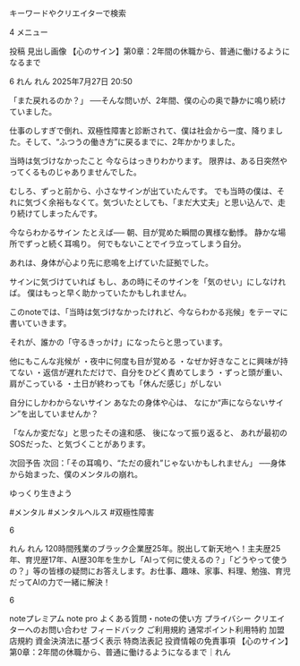 キーワードやクリエイターで検索


4
メニュー

 投稿
見出し画像
【心のサイン】第0章：2年間の休職から、普通に働けるようになるまで

6
れん
れん
2025年7月27日 20:50

「また戻れるのか？」
──そんな問いが、2年間、僕の心の奥で静かに鳴り続けていました。

仕事のしすぎで倒れ、双極性障害と診断されて、僕は社会から一度、降りました。そして、“ふつうの働き方”に戻るまでに、2年かかりました。

当時は気づけなかったこと
今ならはっきりわかります。
限界は、ある日突然やってくるものじゃありませんでした。

むしろ、ずっと前から、小さなサインが出ていたんです。
でも当時の僕は、それに気づく余裕もなくて。気づいたとしても、「まだ大丈夫」と思い込んで、走り続けてしまったんです。

今ならわかるサイン
たとえば──
朝、目が覚めた瞬間の異様な動悸。
静かな場所でずっと続く耳鳴り。
何でもないことでイラ立ってしまう自分。

あれは、身体が心より先に悲鳴を上げていた証拠でした。

サインに気づけていれば
もし、あの時にそのサインを「気のせい」にしなければ。
僕はもっと早く助かっていたかもしれません。

このnoteでは、「当時は気づけなかったけれど、今ならわかる兆候」をテーマに書いていきます。

それが、誰かの「守るきっかけ」になったらと思っています。

他にもこんな兆候が
・夜中に何度も目が覚める
・なぜか好きなことに興味が持てない
・返信が遅れただけで、自分をひどく責めてしまう
・ずっと頭が重い、肩がこっている
・土日が終わっても「休んだ感じ」がしない

自分にしかわからないサイン
あなたの身体や心は、
なにか“声にならないサイン”を出していませんか？

「なんか変だな」と思ったその違和感、
後になって振り返ると、
あれが最初のSOSだった、と気づくことがあります。

次回予告
次回：「その耳鳴り、“ただの疲れ”じゃないかもしれません」
──身体から始まった、僕のメンタルの崩れ。

ゆっくり生きよう



#メンタル
#メンタルヘルス
#双極性障害

6




れん
れん
120時間残業のブラック企業歴25年。脱出して新天地へ！主夫歴25年、育児歴17年、AI歴30年を生かし「AIって何に使えるの？」「どうやって使うの？」等の皆様の疑問にお答えします。お仕事、趣味、家事、料理、勉強、育児だってAIの力で一緒に解決！

6


noteプレミアム
note pro
よくある質問・noteの使い方
プライバシー
クリエイターへのお問い合わせ
フィードバック
ご利用規約
通常ポイント利用特約
加盟店規約
資⾦決済法に基づく表⽰
特商法表記
投資情報の免責事項
【心のサイン】第0章：2年間の休職から、普通に働けるようになるまで｜れん

